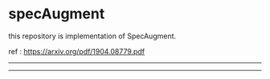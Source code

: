 # specAugment
this repository is implementation of SpecAugment.

ref : https://arxiv.org/pdf/1904.08779.pdf

---




---
